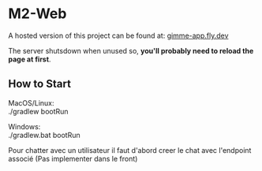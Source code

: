 # M2-Web

A hosted version of this project can be found at: [gimme-app.fly.dev](https://gimme-app.fly.dev/)

The server shutsdown when unused so, **you'll probably need to reload the page at first**.

## How to Start

MacOS/Linux: \
./gradlew bootRun

Windows: \
./gradlew.bat bootRun

Pour chatter avec un utilisateur il faut d'abord creer le chat avec l'endpoint associé (Pas implementer dans le front)
